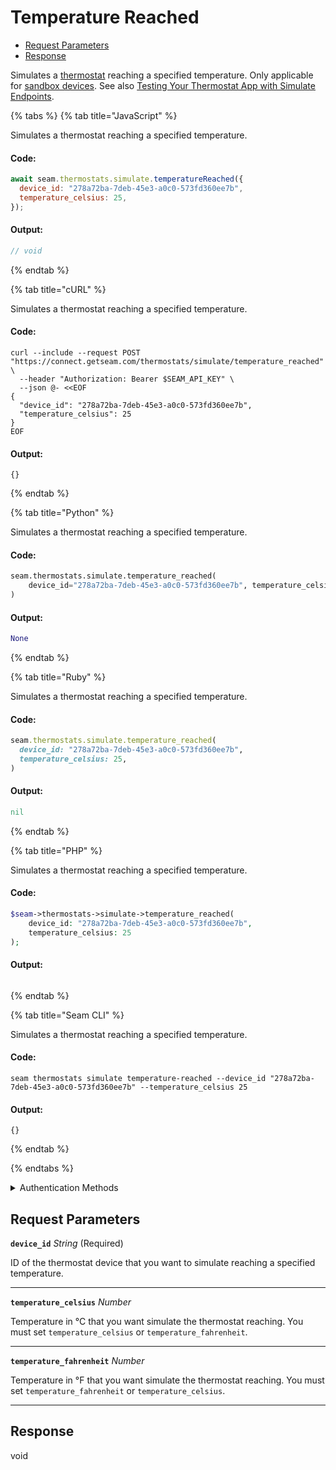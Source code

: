 # Temperature Reached

- [Request Parameters](#request-parameters)
- [Response](#response)

Simulates a [thermostat](https://docs.seam.co/latest/capability-guides/thermostats) reaching a specified temperature. Only applicable for [sandbox devices](../../../core-concepts/workspaces/README.md#sandbox-workspaces). See also [Testing Your Thermostat App with Simulate Endpoints](../../../capability-guides/thermostats/testing-your-thermostat-app-with-simulate-endpoints.md).


{% tabs %}
{% tab title="JavaScript" %}

Simulates a thermostat reaching a specified temperature.

#### Code:

```javascript
await seam.thermostats.simulate.temperatureReached({
  device_id: "278a72ba-7deb-45e3-a0c0-573fd360ee7b",
  temperature_celsius: 25,
});
```

#### Output:

```javascript
// void
```
{% endtab %}

{% tab title="cURL" %}

Simulates a thermostat reaching a specified temperature.

#### Code:

```curl
curl --include --request POST "https://connect.getseam.com/thermostats/simulate/temperature_reached" \
  --header "Authorization: Bearer $SEAM_API_KEY" \
  --json @- <<EOF
{
  "device_id": "278a72ba-7deb-45e3-a0c0-573fd360ee7b",
  "temperature_celsius": 25
}
EOF
```

#### Output:

```curl
{}
```
{% endtab %}

{% tab title="Python" %}

Simulates a thermostat reaching a specified temperature.

#### Code:

```python
seam.thermostats.simulate.temperature_reached(
    device_id="278a72ba-7deb-45e3-a0c0-573fd360ee7b", temperature_celsius=25
)
```

#### Output:

```python
None
```
{% endtab %}

{% tab title="Ruby" %}

Simulates a thermostat reaching a specified temperature.

#### Code:

```ruby
seam.thermostats.simulate.temperature_reached(
  device_id: "278a72ba-7deb-45e3-a0c0-573fd360ee7b",
  temperature_celsius: 25,
)
```

#### Output:

```ruby
nil
```
{% endtab %}

{% tab title="PHP" %}

Simulates a thermostat reaching a specified temperature.

#### Code:

```php
$seam->thermostats->simulate->temperature_reached(
    device_id: "278a72ba-7deb-45e3-a0c0-573fd360ee7b",
    temperature_celsius: 25
);
```

#### Output:

```php

```
{% endtab %}

{% tab title="Seam CLI" %}

Simulates a thermostat reaching a specified temperature.

#### Code:

```seam_cli
seam thermostats simulate temperature-reached --device_id "278a72ba-7deb-45e3-a0c0-573fd360ee7b" --temperature_celsius 25
```

#### Output:

```seam_cli
{}
```
{% endtab %}

{% endtabs %}


<details>

<summary>Authentication Methods</summary>

- API key
- Personal access token
  <br>Must also include the `seam-workspace` header in the request.

To learn more, see [Authentication](https://docs.seam.co/latest/api/authentication).
</details>

## Request Parameters

**`device_id`** *String* (Required)

ID of the thermostat device that you want to simulate reaching a specified temperature.

---

**`temperature_celsius`** *Number*

Temperature in °C that you want simulate the thermostat reaching. You must set `temperature_celsius` or `temperature_fahrenheit`.

---

**`temperature_fahrenheit`** *Number*

Temperature in °F that you want simulate the thermostat reaching. You must set `temperature_fahrenheit` or `temperature_celsius`.

---


## Response

void

